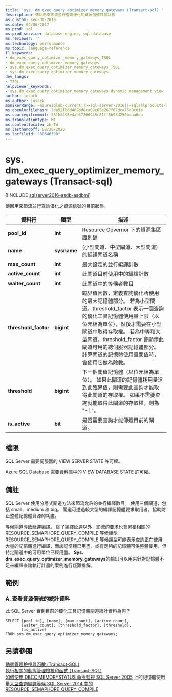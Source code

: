 ```yaml
---
title: 'sys. dm_exec_query_optimizer_memory_gateways (Transact-sql) '
description: 傳回用來節流並行查詢優化的資源信號目前狀態
ms.custom: seo-dt-2019
ms.date: 04/06/2017
ms.prod: sql
ms.prod_service: database-engine, sql-database
ms.reviewer: ''
ms.technology: performance
ms.topic: language-reference
f1_keywords:
- dm_exec_query_optimizer_memory_gateways_TSQL
- dm_exec_query_optimizer_memory_gateways
- sys.dm_exec_query_optimizer_memory_gateways_TSQL
- sys.dm_exec_query_optimizer_memory_gateways
dev_langs:
- TSQL
helpviewer_keywords:
- sys.dm_exec_query_optimizer_memory_gateways dynamic management view
author: josack
ms.author: josack
monikerRange: =azuresqldb-current||>=sql-server-2016||=sqlallproducts-allversions||>=sql-server-linux-2017||=azuresqldb-mi-current
ms.openlocfilehash: 3da92fb6d489bd8ca09c65e267f67dca75d8c01a
ms.sourcegitcommit: 331b8495e4ab37266945c81ff5b93d250bdaa6da
ms.translationtype: MT
ms.contentlocale: zh-TW
ms.lasthandoff: 08/20/2020
ms.locfileid: "88646398"
---
```

# <a name="sysdm_exec_query_optimizer_memory_gateways-transact-sql"></a>sys. dm_exec_query_optimizer_memory_gateways (Transact-sql) 

[!INCLUDE [sqlserver2016-asdb-asdbmi](../../includes/applies-to-version/sqlserver2016-asdb-asdbmi.md)]

傳回用來節流並行查詢優化之資源信號的目前狀態。

|資料行|類型|描述|  
|----------|---------------|-----------------|  
|**pool_id**|**int**|Resource Governor 下的資源集區識別碼|  
|**name**|**sysname**| (小型閘道、中型閘道、大型閘道) 的編譯閘道名稱|
|**max_count**|**int**|最大設定的並行編譯計數|
|**active_count**|**int**|此閘道目前使用中的編譯計數|
|**waiter_count**|**int**|此閘道中的等候者數目|
|**threshold_factor**|**bigint**|臨界值因數，定義查詢優化所使用的最大記憶體部分。  若為小型閘道，threshold_factor 表示一個查詢的優化工具記憶體使用量上限（以位元組為單位），然後才需要在小型閘道中取得存取權。  若為中等和大型閘道，threshold_factor 會顯示此閘道可用的總伺服器記憶體部分。 計算閘道的記憶體使用量閾值時，會使用它做為除數。|
|**threshold**|**bigint**|下一個閾值記憶體（以位元組為單位）。  如果此閘道的記憶體耗用量達到此臨界值，則需要此查詢才能取得此閘道的存取權。  如果不需要查詢就能取得此閘道的存取權，則為 "-1"。|
|**is_active**|**bit**|是否需要查詢才能傳遞目前的閘道。|


## <a name="permissions"></a>權限  
SQL Server 需要伺服器的 VIEW SERVER STATE 許可權。

Azure SQL Database 需要資料庫中的 VIEW DATABASE STATE 許可權。


## <a name="remarks"></a>備註  
SQL Server 使用分層式閘道方法來節流允許的並行編譯數目。  使用三個閘道，包括 small、medium 和 big。 閘道可透過較大型的編譯記憶體要求取用者，協助防止整體記憶體資源的耗盡。

等候閘道導致延遲編譯。 除了編譯延遲以外，節流的要求也會累積相關的 RESOURCE_SEMAPHORE_QUERY_COMPILE 等候類型。 RESOURCE_SEMAPHORE_QUERY_COMPILE 等候類型可能表示查詢正在使用大量的記憶體進行編譯，而該記憶體已用盡，或有足夠的記憶體可供整體使用，但特定閘道中的可用單位已經用盡。 **Sys. dm_exec_query_optimizer_memory_gateways**的輸出可以用來針對記憶體不足來編譯查詢執行計畫的案例進行疑難排解。  

## <a name="examples"></a>範例  

### <a name="a-viewing-statistics-on-resource-semaphores"></a>A. 查看資源信號的統計資料  
此 SQL Server 實例目前的優化工具記憶體閘道統計資料為何？

```  
SELECT [pool_id], [name], [max_count], [active_count],
       [waiter_count], [threshold_factor], [threshold],
       [is_active]
FROM sys.dm_exec_query_optimizer_memory_gateways;   

```  

## <a name="see-also"></a>另請參閱  
 [動態管理檢視與函數 &#40;Transact-SQL&#41;](./system-dynamic-management-views.md)   
 [執行相關的動態管理檢視和函式 &#40;Transact-SQL&#41;](./execution-related-dynamic-management-views-and-functions-transact-sql.md)  
[如何使用 DBCC MEMORYSTATUS 命令監視 SQL Server 2005](https://support.microsoft.com/help/907877/how-to-use-the-dbcc-memorystatus-command-to-monitor-memory-usage-on-sql-server-2005) 
 上的記憶體使用量[大型查詢編譯等候 SQL Server 2014 中的 RESOURCE_SEMAPHORE_QUERY_COMPILE](https://support.microsoft.com/help/3024815/large-query-compilation-waits-on-resource-semaphore-query-compile-in-sql-server-2014)
